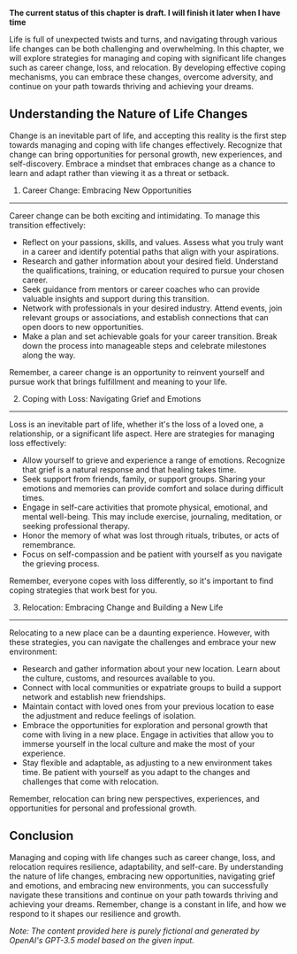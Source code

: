 **The current status of this chapter is draft. I will finish it later when I have time**

Life is full of unexpected twists and turns, and navigating through various life changes can be both challenging and overwhelming. In this chapter, we will explore strategies for managing and coping with significant life changes such as career change, loss, and relocation. By developing effective coping mechanisms, you can embrace these changes, overcome adversity, and continue on your path towards thriving and achieving your dreams.

Understanding the Nature of Life Changes
----------------------------------------

Change is an inevitable part of life, and accepting this reality is the first step towards managing and coping with life changes effectively. Recognize that change can bring opportunities for personal growth, new experiences, and self-discovery. Embrace a mindset that embraces change as a chance to learn and adapt rather than viewing it as a threat or setback.

1. Career Change: Embracing New Opportunities
---------------------------------------------

Career change can be both exciting and intimidating. To manage this transition effectively:

* Reflect on your passions, skills, and values. Assess what you truly want in a career and identify potential paths that align with your aspirations.
* Research and gather information about your desired field. Understand the qualifications, training, or education required to pursue your chosen career.
* Seek guidance from mentors or career coaches who can provide valuable insights and support during this transition.
* Network with professionals in your desired industry. Attend events, join relevant groups or associations, and establish connections that can open doors to new opportunities.
* Make a plan and set achievable goals for your career transition. Break down the process into manageable steps and celebrate milestones along the way.

Remember, a career change is an opportunity to reinvent yourself and pursue work that brings fulfillment and meaning to your life.

2. Coping with Loss: Navigating Grief and Emotions
--------------------------------------------------

Loss is an inevitable part of life, whether it's the loss of a loved one, a relationship, or a significant life aspect. Here are strategies for managing loss effectively:

* Allow yourself to grieve and experience a range of emotions. Recognize that grief is a natural response and that healing takes time.
* Seek support from friends, family, or support groups. Sharing your emotions and memories can provide comfort and solace during difficult times.
* Engage in self-care activities that promote physical, emotional, and mental well-being. This may include exercise, journaling, meditation, or seeking professional therapy.
* Honor the memory of what was lost through rituals, tributes, or acts of remembrance.
* Focus on self-compassion and be patient with yourself as you navigate the grieving process.

Remember, everyone copes with loss differently, so it's important to find coping strategies that work best for you.

3. Relocation: Embracing Change and Building a New Life
-------------------------------------------------------

Relocating to a new place can be a daunting experience. However, with these strategies, you can navigate the challenges and embrace your new environment:

* Research and gather information about your new location. Learn about the culture, customs, and resources available to you.
* Connect with local communities or expatriate groups to build a support network and establish new friendships.
* Maintain contact with loved ones from your previous location to ease the adjustment and reduce feelings of isolation.
* Embrace the opportunities for exploration and personal growth that come with living in a new place. Engage in activities that allow you to immerse yourself in the local culture and make the most of your experience.
* Stay flexible and adaptable, as adjusting to a new environment takes time. Be patient with yourself as you adapt to the changes and challenges that come with relocation.

Remember, relocation can bring new perspectives, experiences, and opportunities for personal and professional growth.

Conclusion
----------

Managing and coping with life changes such as career change, loss, and relocation requires resilience, adaptability, and self-care. By understanding the nature of life changes, embracing new opportunities, navigating grief and emotions, and embracing new environments, you can successfully navigate these transitions and continue on your path towards thriving and achieving your dreams. Remember, change is a constant in life, and how we respond to it shapes our resilience and growth.

*Note: The content provided here is purely fictional and generated by OpenAI's GPT-3.5 model based on the given input.*
